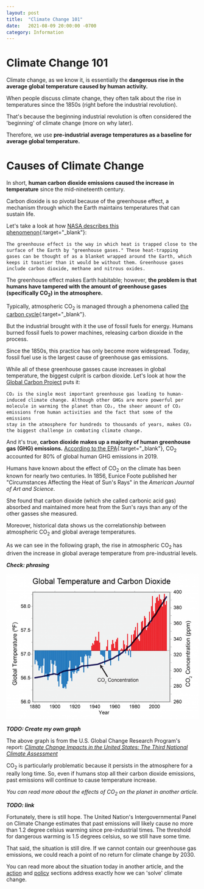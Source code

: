 ```yaml
---
layout: post
title:  "Climate Change 101"
date:   2021-08-09 20:00:00 -0700
category: Information
---
```

# Climate Change 101
Climate change, as we know it, is essentially the **dangerous rise in the average global temperature caused by human activity.**

When people discuss climate change, they often talk about the rise in temperatures since the 1850s (right before the industrial revolution).

That's because the beginning industrial revolution is often considered the 'beginning' of climate change (more on why later). 

Therefore, we use **pre-industrial average temperatures as a baseline for average global temperature.**

# Causes of Climate Change
In short, **human carbon dioxide emissions caused the increase in temperature** since the mid-nineteenth century.

Carbon dioxide is so pivotal because of the greenhouse effect,
a mechanism through which the Earth maintains temperatures that can sustain life.

Let's take a look at how [NASA describes this phenomenon](https://climate.nasa.gov/faq/19/what-is-the-greenhouse-effect/){:target="_blank"}:
```
The greenhouse effect is the way in which heat is trapped close to the surface of the Earth by "greenhouse gases." These heat-trapping
gases can be thought of as a blanket wrapped around the Earth, which keeps it toastier than it would be without them. Greenhouse gases
include carbon dioxide, methane and nitrous oxides.
```
[comment]: <> (Jekyll does not have a text wrap option for block quotes to my knowledge, so you should limit line width to ~135 characters)

The greenhouse effect makes Earth habitable;
however, **the problem is that humans have tampered with the amount of greenhouse gases (specifically CO<sub>2</sub>) in the atmosphere.**

Typically, atmospheric CO<sub>2</sub> is managed through a phenomena called
[the carbon cycle](https://www.earthobservatory.nasa.gov/features/CarbonCycle){:target="_blank"}.

But the industrial brought with it the use of fossil fuels for energy.
Humans burned fossil fuels to power machines, releasing carbon dioxide in the process.

Since the 1850s, this practice has only become more widespread. Today, fossil fuel use is the largest cause of greenhouse gas emissions.

While all of these greenhouse gasses cause increases in global temperature, the biggest culprit is carbon dioxide.
Let's look at how the [Global Carbon Project]("/") puts it:
```
CO₂ is the single most important greenhouse gas leading to human-induced climate change. Although other GHGs are more powerful per 
molecule in warming the planet than CO₂, the sheer amount of CO₂ emissions from human activities and the fact that some of the emissions
stay in the atmosphere for hundreds to thousands of years, makes CO₂ the biggest challenge in combating climate change.
```

And it's true, **carbon dioxide makes up a majority of human greenhouse gas (GHG) emissions.**
[According to the EPA](https://www.epa.gov/ghgemissions/overview-greenhouse-gases){:target="_blank"},
CO<sub>2</sub> accounted for 80% of global human GHG emissions in 2019.

Humans have known about the effect of CO<sub>2</sub> on the climate has been known for nearly two centuries.
In 1856, Eunice Foote published her "Circumstances Affecting the Heat of Sun's Rays" in the *American Journal of Art and Science*.

She found that carbon dioxide (which she called carbonic acid gas) absorbed and maintained more heat from the Sun's
rays than any of the other gasses she measured.

Moreover, historical data shows us the correlationship between atmospheric CO<sub>2</sub> and global average temperatures.

As we can see in the following graph, the rise in atmospheric CO<sub>2</sub> has driven the increase in global average temperature
from pre-industrial levels.

***Check: phrasing***

![Image not found](/assets/graphs/temp_and_co2.png)

***TODO: Create my own graph***

The above graph is from the U.S. Global Change Research Program's report: 
[*Climate Change Impacts in the United States: The Third National Climate Assessment*](https://www.globalchange.gov/browse/multimedia/global-temperature-and-carbon-dioxide)

CO<sub>2</sub> is particularly problematic because it persists in the atmosphere for a really long time.
So, even if humans stop all their carbon dioxide emissions, past emissions will continue to cause temperature increase.

*You can read more about the effects of CO<sub>2</sub> on the planet in another article.*

***TODO: link***

Fortunately, there is still hope. The United Nation's Intergovernmental Panel on Climate Change estimates that past emissions will likely cause 
no more than 1.2 degree celsius warming since pre-industrial times. The threshold for dangerous warming is 1.5 degrees celsius, so we still have
some time.

That said, the situation is still dire. If we cannot contain our greenhouse gas emissions, we could reach a point of no return for climate change by 2030.

You can read more about the situation today in another article, and the [action](/action/)
and [policy](/policy/) sections address exactly how we can 'solve' climate change.

